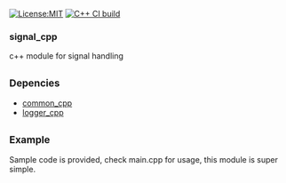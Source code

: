[![License:MIT](https://img.shields.io/badge/License-MIT-blue?style=plastic)](LICENSE)
[![C++ CI build](../../actions/workflows/build.yml/badge.svg)](../../actions/workflows/build.yml)
### signal_cpp

c++ module for signal handling

## <sub>Depencies</sub>

 - [common_cpp](https://github.com/oskarirauta/common_cpp.git)
 - [logger_cpp](https://github.com/oskarirauta/logger_cpp.git)

## <sub>Example</sub>

Sample code is provided, check main.cpp for usage, this module is super simple.
